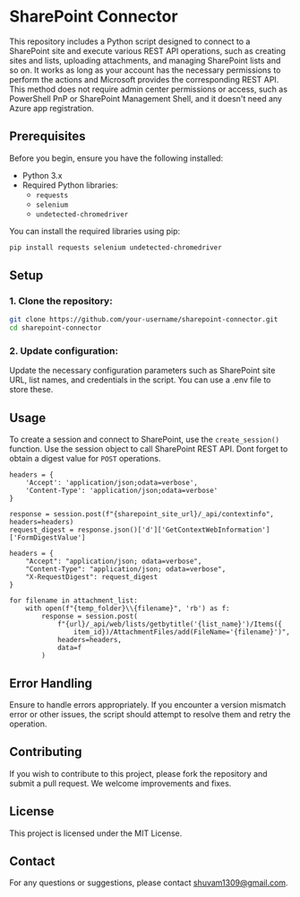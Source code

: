 # SharePoint Connector

This repository includes a Python script designed to connect to a SharePoint site and execute various REST API operations, such as creating sites and lists, uploading attachments, and managing SharePoint lists and so on. It works as long as your account has the necessary permissions to perform the actions and Microsoft provides the corresponding REST API. This method does not require admin center permissions or access, such as PowerShell PnP or SharePoint Management Shell, and it doesn't need any Azure app registration.

## Prerequisites

Before you begin, ensure you have the following installed:

- Python 3.x
- Required Python libraries:
  - `requests`
  - `selenium`
  - `undetected-chromedriver`

You can install the required libraries using pip:

```bash
pip install requests selenium undetected-chromedriver
```

## Setup

### 1. Clone the repository:

```bash
git clone https://github.com/your-username/sharepoint-connector.git
cd sharepoint-connector
```

### 2. Update configuration:

Update the necessary configuration parameters such as SharePoint site URL, list names, and credentials in the script. You can use a .env file to store these.

## Usage

To create a session and connect to SharePoint, use the ```create_session()``` function. 
Use the session object to call SharePoint REST API. Dont forget to obtain a digest value for ```POST``` operations. 

```
headers = {
    'Accept': 'application/json;odata=verbose',
    'Content-Type': 'application/json;odata=verbose'
}

response = session.post(f"{sharepoint_site_url}/_api/contextinfo", headers=headers)
request_digest = response.json()['d']['GetContextWebInformation']['FormDigestValue']

```

```
headers = {
    "Accept": "application/json; odata=verbose",
    "Content-Type": "application/json; odata=verbose",
    "X-RequestDigest": request_digest
}

for filename in attachment_list:
    with open(f"{temp_folder}\\{filename}", 'rb') as f:
        response = session.post(
            f"{url}/_api/web/lists/getbytitle('{list_name}')/Items({
                item_id})/AttachmentFiles/add(FileName='{filename}')",
            headers=headers,
            data=f
        )
```

## Error Handling

Ensure to handle errors appropriately. If you encounter a version mismatch error or other issues, the script should attempt to resolve them and retry the operation.

## Contributing

If you wish to contribute to this project, please fork the repository and submit a pull request. We welcome improvements and fixes.

## License

This project is licensed under the MIT License.

## Contact

For any questions or suggestions, please contact shuvam1309@gmail.com.
